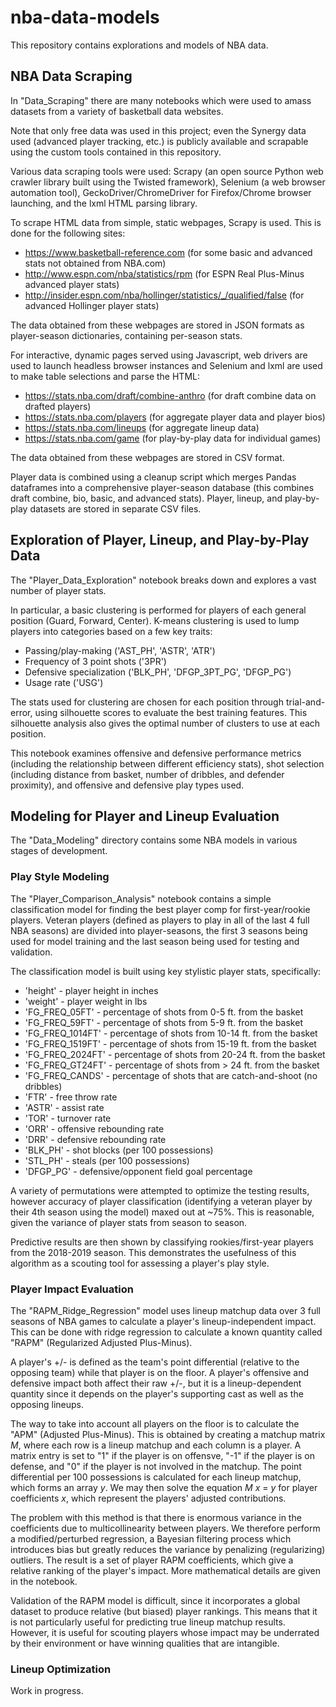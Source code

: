 # nba-data-models

This repository contains explorations and models of NBA data. 

## NBA Data Scraping

In "Data_Scraping" there are many notebooks which were used to amass datasets from a variety of basketball data websites. 

Note that only free data was used in this project; even the Synergy data used (advanced player tracking, etc.) is publicly available and scrapable using the custom tools contained in this repository.

Various data scraping tools were used: Scrapy (an open source Python web crawler library built using the Twisted framework), Selenium (a web browser automation tool), GeckoDriver/ChromeDriver for Firefox/Chrome browser launching, and the lxml HTML parsing library.

To scrape HTML data from simple, static webpages, Scrapy is used. This is done for the following sites:

* https://www.basketball-reference.com (for some basic and advanced stats not obtained from NBA.com)
* http://www.espn.com/nba/statistics/rpm (for ESPN Real Plus-Minus advanced player stats)
* http://insider.espn.com/nba/hollinger/statistics/_/qualified/false (for advanced Hollinger player stats)

The data obtained from these webpages are stored in JSON formats as player-season dictionaries, containing per-season stats.


For interactive, dynamic pages served using Javascript, web drivers are used to launch headless browser instances and Selenium and lxml are used to make table selections and parse the HTML:

* https://stats.nba.com/draft/combine-anthro (for draft combine data on drafted players)
* https://stats.nba.com/players (for aggregate player data and player bios)
* https://stats.nba.com/lineups (for aggregate lineup data)
* https://stats.nba.com/game (for play-by-play data for individual games)

The data obtained from these webpages are stored in CSV format. 


Player data is combined using a cleanup script which merges Pandas dataframes into a comprehensive player-season database (this combines draft combine, bio, basic, and advanced stats). Player, lineup, and play-by-play datasets are stored in separate CSV files.


## Exploration of Player, Lineup, and Play-by-Play Data

The "Player_Data_Exploration" notebook breaks down and explores a vast number of player stats. 

In particular, a basic clustering is performed for players of each general position (Guard, Forward, Center).
K-means clustering is used to lump players into categories based on a few key traits:

* Passing/play-making ('AST_PH', 'ASTR', 'ATR')
* Frequency of 3 point shots ('3PR')
* Defensive specialization ('BLK_PH', 'DFGP_3PT_PG', 'DFGP_PG')
* Usage rate ('USG')

The stats used for clustering are chosen for each position through trial-and-error, using silhouette scores to evaluate the best training features. This silhouette analysis also gives the optimal number of clusters to use at each position.

This notebook examines offensive and defensive performance metrics (including the relationship between different efficiency stats), shot selection (including distance from basket, number of dribbles, and defender proximity), and offensive and defensive play types used.


## Modeling for Player and Lineup Evaluation

The "Data_Modeling" directory contains some NBA models in various stages of development.

### Play Style Modeling

The "Player_Comparison_Analysis" notebook contains a simple classification model for finding the best player comp for first-year/rookie players. Veteran players (defined as players to play in all of the last 4 full NBA seasons) are divided into player-seasons, the first 3 seasons being used for model training and the last season being used for testing and validation. 

The classification model is built using key stylistic player stats, specifically:
* 'height' - player height in inches
* 'weight' - player weight in lbs
* 'FG_FREQ_05FT' - percentage of shots from 0-5 ft. from the basket
* 'FG_FREQ_59FT' - percentage of shots from 5-9 ft. from the basket
* 'FG_FREQ_1014FT' - percentage of shots from 10-14 ft. from the basket
* 'FG_FREQ_1519FT' - percentage of shots from 15-19 ft. from the basket
* 'FG_FREQ_2024FT' - percentage of shots from 20-24 ft. from the basket
* 'FG_FREQ_GT24FT' - percentage of shots from > 24 ft. from the basket
* 'FG_FREQ_CANDS' - percentage of shots that are catch-and-shoot (no dribbles)
* 'FTR' - free throw rate
* 'ASTR' - assist rate
* 'TOR' - turnover rate
* 'ORR' - offensive rebounding rate
* 'DRR' - defensive rebounding rate
* 'BLK_PH' - shot blocks (per 100 possessions)
* 'STL_PH' - steals (per 100 possessions)
* 'DFGP_PG' - defensive/opponent field goal percentage

A variety of permutations were attempted to optimize the testing results, however accuracy of player classification (identifying a veteran player by their 4th season using the model) maxed out at ~75%. This is reasonable, given the variance of player stats from season to season.

Predictive results are then shown by classifying rookies/first-year players from the 2018-2019 season. This demonstrates the usefulness of this algorithm as a scouting tool for assessing a player's play style.

### Player Impact Evaluation

The "RAPM_Ridge_Regression" model uses lineup matchup data over 3 full seasons of NBA games to calculate a player's lineup-independent impact. This can be done with ridge regression to calculate a known quantity called "RAPM" (Regularized Adjusted Plus-Minus).

A player's +/- is defined as the team's point differential (relative to the opposing team) while that player is on the floor. A player's offensive and defensive impact both affect their raw +/-, but it is a lineup-dependent quantity since it depends on the player's supporting cast as well as the opposing lineups. 

The way to take into account all players on the floor is to calculate the "APM" (Adjusted Plus-Minus). This is obtained by creating a matchup matrix *M*, where each row is a lineup matchup and each column is a player. A matrix entry is set to "1" if the player is on offensve, "-1" if the player is on defense, and "0" if the player is not involved in the matchup. The point differential per 100 possessions is calculated for each lineup matchup, which forms an array *y*. We may then solve the equation *M* *x* = *y* for player coefficients *x*, which represent the players' adjusted contributions.

The problem with this method is that there is enormous variance in the coefficients due to multicollinearity between players. We therefore perform a modified/perturbed regression, a Bayesian filtering process which introduces bias but greatly reduces the variance by penalizing (regularizing) outliers. The result is a set of player RAPM coefficients, which give a relative ranking of the player's impact. More mathematical details are given in the notebook.

Validation of the RAPM model is difficult, since it incorporates a global dataset to produce relative (but biased) player rankings. This means that it is not particularly useful for predicting true lineup matchup results. However, it is useful for scouting players whose impact may be underrated by their environment or have winning qualities that are intangible.

### Lineup Optimization

Work in progress.
